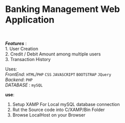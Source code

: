 # Banking Management Web Application
<br>

***Features*** :
<br> 1. User Creation
<br> 2. Credit / Debit Amount among multiple users
<br> 3. Transaction History

Uses: <br>
*FrontEnd*: `HTML`/`PHP` `CSS` `JAVASCRIPT` `BOOTSTRAP` `JQuery` <br>
*Backend*: `PHP`  <br>
*DATABASE* : `mySQL` <br>

****use****:
<br> 
1. Setup XAMP For Local mySQL database connection <br>
2. Rut the Source code into C/XAMP/Bin Folder <br>
3. Browse LocalHost on your Browser 
